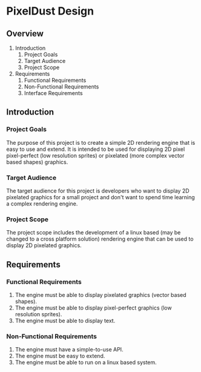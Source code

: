 # PixelDust Design

## Overview

1. Introduction
    1. Project Goals
    2. Target Audience
    3. Project Scope
2. Requirements
    1. Functional Requirements
    2. Non-Functional Requirements
    3. Interface Requirements

## Introduction

### Project Goals

The purpose of this project is to create a simple 2D rendering engine that is easy to use and extend. It is intended to
be used for displaying 2D pixel pixel-perfect (low resolution sprites) or pixelated (more complex vector based shapes)
graphics.

### Target Audience

The target audience for this project is developers who want to display 2D pixelated graphics for a small project and
don't want to spend time learning a complex rendering engine.

### Project Scope

The project scope includes the development of a linux based (may be changed to a cross platform solution) rendering
engine that can be used to display 2D pixelated graphics.

## Requirements

### Functional Requirements

1. The engine must be able to display pixelated graphics (vector based shapes).
2. The engine must be able to display pixel-perfect graphics (low resolution sprites).
3. The engine must be able to display text.

### Non-Functional Requirements

1. The engine must have a simple-to-use API.
2. The engine must be easy to extend.
3. The engine must be able to run on a linux based system.
